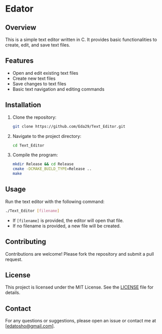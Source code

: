 # Edator

## Overview
This is a simple text editor written in C. It provides basic functionalities to create, edit, and save text files.

## Features
- Open and edit existing text files
- Create new text files
- Save changes to text files
- Basic text navigation and editing commands

## Installation
1. Clone the repository:
    ```sh
    git clone https://github.com/Eda29/Text_Editor.git
    ```
2. Navigate to the project directory:
    ```sh
    cd Text_Editor
    ```
3. Compile the program:
    ```sh
    mkdir Release && cd Release
    cmake -DCMAKE_BUILD_TYPE=Release ..
    make
    ```

## Usage
Run the text editor with the following command:
```sh
./Text_Editor [filename]
```
- If `[filename]` is provided, the editor will open that file.
- If no filename is provided, a new file will be created.

## Contributing
Contributions are welcome! Please fork the repository and submit a pull request.

## License
This project is licensed under the MIT License. See the [LICENSE](LICENSE) file for details.

## Contact
For any questions or suggestions, please open an issue or contact me at [edatosho@gmail.com].
